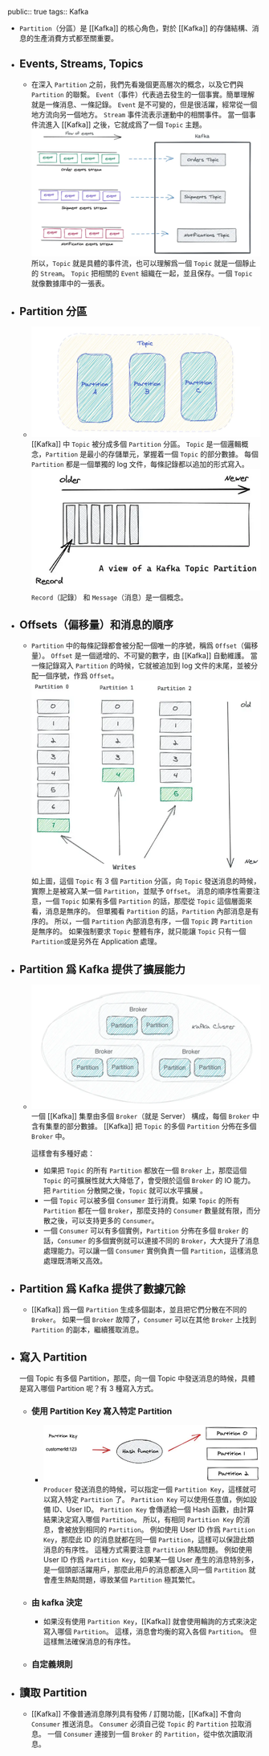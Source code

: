 public:: true
tags:: Kafka

- `Partition`（分區）是 [[Kafka]] 的核心角色，對於 [[Kafka]] 的存儲結構、消息的生產消費方式都至關重要。
- ## Events, Streams, Topics
	- 在深入 `Partition` 之前，我們先看幾個更高層次的概念，以及它們與 `Partition` 的聯繫。
	  `Event`（事件）代表過去發生的一個事實。簡單理解就是一條消息、一條記錄。
	  `Event` 是不可變的，但是很活躍，經常從一個地方流向另一個地方。
	  `Stream` 事件流表示運動中的相關事件。
	  當一個事件流進入 [[Kafka]] 之後，它就成爲了一個 `Topic` 主題。
	  ![image.png](../assets/image_1726931716992_0.png)
	  所以，`Topic` 就是具體的事件流，也可以理解爲一個 `Topic` 就是一個靜止的 `Stream`。
	  `Topic` 把相關的 `Event` 組織在一起，並且保存。一個 `Topic` 就像數據庫中的一張表。
- ## Partition 分區
	- ![image.png](../assets/image_1726931835692_0.png)
	  [[Kafka]] 中 `Topic` 被分成多個 `Partition` 分區。
	  `Topic` 是一個邏輯概念，`Partition` 是最小的存儲單元，掌握着一個 `Topic` 的部分數據。
	  每個 `Partition` 都是一個單獨的 log 文件，每條記錄都以追加的形式寫入。
	  ![image.png](../assets/image_1726931865401_0.png)
	  `Record`（記錄） 和 `Message`（消息）是一個概念。
- ## Offsets（偏移量）和消息的順序
	- `Partition` 中的每條記錄都會被分配一個唯一的序號，稱爲 `Offset`（偏移量）。
	  `Offset` 是一個遞增的、不可變的數字，由 [[Kafka]] 自動維護。
	  當一條記錄寫入 `Partition` 的時候，它就被追加到 log 文件的末尾，並被分配一個序號，作爲 `Offset`。
	  ![image.png](../assets/image_1726931922172_0.png)
	  如上圖，這個 `Topic` 有 3 個 `Partition` 分區，向 `Topic` 發送消息的時候，實際上是被寫入某一個 `Partition`，並賦予 `Offset`。
	  消息的順序性需要注意，一個 `Topic` 如果有多個 `Partition` 的話，那麼從 `Topic` 這個層面來看，消息是無序的。
	  但單獨看 `Partition` 的話，`Partition` 內部消息是有序的。
	  所以，一個 `Partition` 內部消息有序，一個 `Topic` 跨 `Partition` 是無序的。
	  如果強制要求 `Topic` 整體有序，就只能讓 `Topic` 只有一個 `Partition`或是另外在 Application 處理。
- ## Partition 爲 Kafka 提供了擴展能力
	- ![image.png](../assets/image_1726932000561_0.png)
	  一個 [[Kafka]] 集羣由多個 `Broker`（就是 Server） 構成，每個 `Broker` 中含有集羣的部分數據。
	  [[Kafka]] 把 `Topic` 的多個 `Partition` 分佈在多個 `Broker` 中。
	  
	  這樣會有多種好處：
		- 如果把 `Topic` 的所有 `Partition` 都放在一個 `Broker` 上，那麼這個 `Topic` 的可擴展性就大大降低了，會受限於這個 `Broker` 的 IO 能力。把 `Partition` 分散開之後，`Topic` 就可以水平擴展 。
		- 一個 `Topic` 可以被多個 `Consumer` 並行消費。如果 `Topic` 的所有 `Partition` 都在一個 `Broker`，那麼支持的 `Consumer` 數量就有限，而分散之後，可以支持更多的 `Consumer`。
		- 一個 `Consumer` 可以有多個實例，`Partition` 分佈在多個 `Broker` 的話，`Consumer` 的多個實例就可以連接不同的 `Broker`，大大提升了消息處理能力。可以讓一個 `Consumer` 實例負責一個 `Partition`，這樣消息處理既清晰又高效。
- ## Partition 爲 Kafka 提供了數據冗餘
	- [[Kafka]] 爲一個 `Partition` 生成多個副本，並且把它們分散在不同的 `Broker`。
	  如果一個 `Broker` 故障了，`Consumer` 可以在其他 `Broker` 上找到 `Partition` 的副本，繼續獲取消息。
- ## 寫入 Partition
  一個 Topic 有多個 Partition，那麼，向一個 Topic 中發送消息的時候，具體是寫入哪個 Partition 呢？有 3 種寫入方式。
	- ### 使用 Partition Key 寫入特定 Partition
		- ![image.png](../assets/image_1726932179698_0.png)
		  `Producer` 發送消息的時候，可以指定一個 `Partition Key`，這樣就可以寫入特定 `Partition` 了。
		  `Partition Key` 可以使用任意值，例如設備 ID、User ID。
		  `Partition Key` 會傳遞給一個 Hash 函數，由計算結果決定寫入哪個 `Partition`。
		  所以，有相同 `Partition Key` 的消息，會被放到相同的 `Partition`。
		  例如使用 User ID 作爲 `Partition Key`，那麼此 ID 的消息就都在同一個 `Partition`，這樣可以保證此類消息的有序性。
		  這種方式需要注意 `Partition` 熱點問題。
		  例如使用 User ID 作爲 `Partition Key`，如果某一個 User 產生的消息特別多，是一個頭部活躍用戶，那麼此用戶的消息都進入同一個 `Partition` 就會產生熱點問題，導致某個 `Partition` 極其繁忙。
	- ### 由 kafka 決定
		- 如果沒有使用 `Partition Key`，[[Kafka]] 就會使用輪詢的方式來決定寫入哪個 `Partition`。
		  這樣，消息會均衡的寫入各個 `Partition`。
		  但這樣無法確保消息的有序性。
	- ### 自定義規則
- ## 讀取 Partition
	- [[Kafka]] 不像普通消息隊列具有發佈 / 訂閱功能，[[Kafka]] 不會向 `Consumer` 推送消息。
	  `Consumer` 必須自己從 `Topic` 的 `Partition` 拉取消息。
	  一個 `Consumer` 連接到一個 `Broker` 的 `Partition`，從中依次讀取消息。